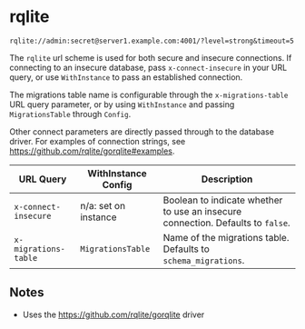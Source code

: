 # rqlite

`rqlite://admin:secret@server1.example.com:4001/?level=strong&timeout=5`

The `rqlite` url scheme is used for both secure and insecure connections. If connecting to an insecure database, pass `x-connect-insecure` in your URL query, or use `WithInstance` to pass an established connection.

The migrations table name is configurable through the `x-migrations-table` URL query parameter, or by using `WithInstance` and passing `MigrationsTable` through `Config`.

Other connect parameters are directly passed through to the database driver. For examples of connection strings, see https://github.com/rqlite/gorqlite#examples.

| URL Query  | WithInstance Config | Description |
|------------|---------------------|-------------|
| `x-connect-insecure` | n/a: set on instance | Boolean to indicate whether to use an insecure connection. Defaults to `false`. |
| `x-migrations-table` | `MigrationsTable` | Name of the migrations table.  Defaults to `schema_migrations`. |

## Notes

* Uses the https://github.com/rqlite/gorqlite driver
